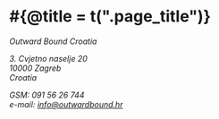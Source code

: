# #{@title = t(".page_title")}

<address>
Outward Bound Croatia

3\. Cvjetno naselje 20<br>
10000 Zagreb<br>
Croatia

GSM: 091 56 26 744<br>
e-mail: <info@outwardbound.hr>
</address>
